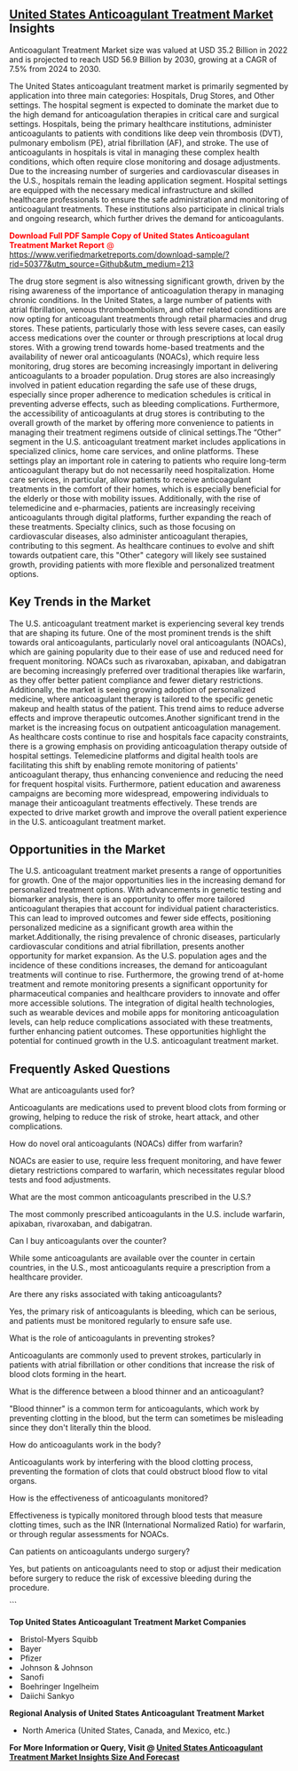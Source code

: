 <h2><a href="https://www.verifiedmarketreports.com/download-sample/?rid=50377&amp;utm_source=Github&amp;utm_medium=213" target="_blank">United States Anticoagulant Treatment Market</a> Insights</h2><p>Anticoagulant Treatment Market size was valued at USD 35.2 Billion in 2022 and is projected to reach USD 56.9 Billion by 2030, growing at a CAGR of 7.5% from 2024 to 2030.</p><p><p>The United States anticoagulant treatment market is primarily segmented by application into three main categories: Hospitals, Drug Stores, and Other settings. The hospital segment is expected to dominate the market due to the high demand for anticoagulation therapies in critical care and surgical settings. Hospitals, being the primary healthcare institutions, administer anticoagulants to patients with conditions like deep vein thrombosis (DVT), pulmonary embolism (PE), atrial fibrillation (AF), and stroke. The use of anticoagulants in hospitals is vital in managing these complex health conditions, which often require close monitoring and dosage adjustments. Due to the increasing number of surgeries and cardiovascular diseases in the U.S., hospitals remain the leading application segment. Hospital settings are equipped with the necessary medical infrastructure and skilled healthcare professionals to ensure the safe administration and monitoring of anticoagulant treatments. These institutions also participate in clinical trials and ongoing research, which further drives the demand for anticoagulants.<p><span class=""><span style="color: #ff0000;"><strong>Download Full PDF Sample Copy of United States Anticoagulant Treatment Market Report</strong> @ </span><a href="https://www.verifiedmarketreports.com/download-sample/?rid=50377&amp;utm_source=Github&amp;utm_medium=213" target="_blank">https://www.verifiedmarketreports.com/download-sample/?rid=50377&amp;utm_source=Github&amp;utm_medium=213</a></span></p>The drug store segment is also witnessing significant growth, driven by the rising awareness of the importance of anticoagulation therapy in managing chronic conditions. In the United States, a large number of patients with atrial fibrillation, venous thromboembolism, and other related conditions are now opting for anticoagulant treatments through retail pharmacies and drug stores. These patients, particularly those with less severe cases, can easily access medications over the counter or through prescriptions at local drug stores. With a growing trend towards home-based treatments and the availability of newer oral anticoagulants (NOACs), which require less monitoring, drug stores are becoming increasingly important in delivering anticoagulants to a broader population. Drug stores are also increasingly involved in patient education regarding the safe use of these drugs, especially since proper adherence to medication schedules is critical in preventing adverse effects, such as bleeding complications. Furthermore, the accessibility of anticoagulants at drug stores is contributing to the overall growth of the market by offering more convenience to patients in managing their treatment regimens outside of clinical settings.The “Other” segment in the U.S. anticoagulant treatment market includes applications in specialized clinics, home care services, and online platforms. These settings play an important role in catering to patients who require long-term anticoagulant therapy but do not necessarily need hospitalization. Home care services, in particular, allow patients to receive anticoagulant treatments in the comfort of their homes, which is especially beneficial for the elderly or those with mobility issues. Additionally, with the rise of telemedicine and e-pharmacies, patients are increasingly receiving anticoagulants through digital platforms, further expanding the reach of these treatments. Specialty clinics, such as those focusing on cardiovascular diseases, also administer anticoagulant therapies, contributing to this segment. As healthcare continues to evolve and shift towards outpatient care, this "Other" category will likely see sustained growth, providing patients with more flexible and personalized treatment options.<h2>Key Trends in the Market</h2><p>The U.S. anticoagulant treatment market is experiencing several key trends that are shaping its future. One of the most prominent trends is the shift towards oral anticoagulants, particularly novel oral anticoagulants (NOACs), which are gaining popularity due to their ease of use and reduced need for frequent monitoring. NOACs such as rivaroxaban, apixaban, and dabigatran are becoming increasingly preferred over traditional therapies like warfarin, as they offer better patient compliance and fewer dietary restrictions. Additionally, the market is seeing growing adoption of personalized medicine, where anticoagulant therapy is tailored to the specific genetic makeup and health status of the patient. This trend aims to reduce adverse effects and improve therapeutic outcomes.Another significant trend in the market is the increasing focus on outpatient anticoagulation management. As healthcare costs continue to rise and hospitals face capacity constraints, there is a growing emphasis on providing anticoagulation therapy outside of hospital settings. Telemedicine platforms and digital health tools are facilitating this shift by enabling remote monitoring of patients' anticoagulant therapy, thus enhancing convenience and reducing the need for frequent hospital visits. Furthermore, patient education and awareness campaigns are becoming more widespread, empowering individuals to manage their anticoagulant treatments effectively. These trends are expected to drive market growth and improve the overall patient experience in the U.S. anticoagulant treatment market.<h2>Opportunities in the Market</h2><p>The U.S. anticoagulant treatment market presents a range of opportunities for growth. One of the major opportunities lies in the increasing demand for personalized treatment options. With advancements in genetic testing and biomarker analysis, there is an opportunity to offer more tailored anticoagulant therapies that account for individual patient characteristics. This can lead to improved outcomes and fewer side effects, positioning personalized medicine as a significant growth area within the market.Additionally, the rising prevalence of chronic diseases, particularly cardiovascular conditions and atrial fibrillation, presents another opportunity for market expansion. As the U.S. population ages and the incidence of these conditions increases, the demand for anticoagulant treatments will continue to rise. Furthermore, the growing trend of at-home treatment and remote monitoring presents a significant opportunity for pharmaceutical companies and healthcare providers to innovate and offer more accessible solutions. The integration of digital health technologies, such as wearable devices and mobile apps for monitoring anticoagulation levels, can help reduce complications associated with these treatments, further enhancing patient outcomes. These opportunities highlight the potential for continued growth in the U.S. anticoagulant treatment market.<h2>Frequently Asked Questions</h2><p>What are anticoagulants used for?</p><p>Anticoagulants are medications used to prevent blood clots from forming or growing, helping to reduce the risk of stroke, heart attack, and other complications.</p><p>How do novel oral anticoagulants (NOACs) differ from warfarin?</p><p>NOACs are easier to use, require less frequent monitoring, and have fewer dietary restrictions compared to warfarin, which necessitates regular blood tests and food adjustments.</p><p>What are the most common anticoagulants prescribed in the U.S.?</p><p>The most commonly prescribed anticoagulants in the U.S. include warfarin, apixaban, rivaroxaban, and dabigatran.</p><p>Can I buy anticoagulants over the counter?</p><p>While some anticoagulants are available over the counter in certain countries, in the U.S., most anticoagulants require a prescription from a healthcare provider.</p><p>Are there any risks associated with taking anticoagulants?</p><p>Yes, the primary risk of anticoagulants is bleeding, which can be serious, and patients must be monitored regularly to ensure safe use.</p><p>What is the role of anticoagulants in preventing strokes?</p><p>Anticoagulants are commonly used to prevent strokes, particularly in patients with atrial fibrillation or other conditions that increase the risk of blood clots forming in the heart.</p><p>What is the difference between a blood thinner and an anticoagulant?</p><p>"Blood thinner" is a common term for anticoagulants, which work by preventing clotting in the blood, but the term can sometimes be misleading since they don't literally thin the blood.</p><p>How do anticoagulants work in the body?</p><p>Anticoagulants work by interfering with the blood clotting process, preventing the formation of clots that could obstruct blood flow to vital organs.</p><p>How is the effectiveness of anticoagulants monitored?</p><p>Effectiveness is typically monitored through blood tests that measure clotting times, such as the INR (International Normalized Ratio) for warfarin, or through regular assessments for NOACs.</p><p>Can patients on anticoagulants undergo surgery?</p><p>Yes, but patients on anticoagulants need to stop or adjust their medication before surgery to reduce the risk of excessive bleeding during the procedure.</p>```</p><p><strong>Top United States Anticoagulant Treatment Market Companies</strong></p><div data-test-id=""><p><li>Bristol-Myers Squibb</li><li> Bayer</li><li> Pfizer</li><li> Johnson & Johnson</li><li> Sanofi</li><li> Boehringer Ingelheim</li><li> Daiichi Sankyo</li></p><div><strong>Regional Analysis of&nbsp;United States Anticoagulant Treatment Market</strong></div><ul><li dir="ltr"><p dir="ltr">North America&nbsp;(United States, Canada, and Mexico, etc.)</p></li></ul><p><strong>For More Information or Query, Visit @&nbsp;</strong><strong><a href="https://www.verifiedmarketreports.com/product/global-anticoagulant-treatment-market-2019-by-manufacturers-regions-type-and-application-forecast-to-2024/?utm_source=Github&amp;utm_medium=213" target="_blank">United States Anticoagulant Treatment Market Insights Size And Forecast</a></strong></p></div>
